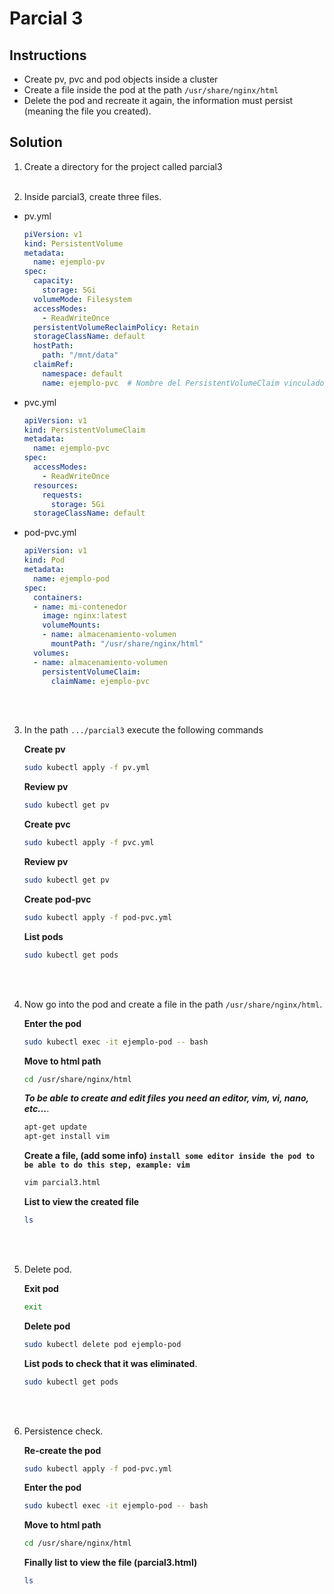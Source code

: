 # Parcial 3

## Instructions 
- Create pv, pvc and pod objects inside a cluster
- Create a file inside the pod at the path ```/usr/share/nginx/html```
- Delete the pod and recreate it again, the information must persist (meaning the file you created).


## Solution

1. Create a directory for the project called parcial3
<br><br>

2. Inside parcial3, create three files.
- pv.yml
    ```yml
    piVersion: v1
    kind: PersistentVolume
    metadata:
      name: ejemplo-pv
    spec:
      capacity:
        storage: 5Gi
      volumeMode: Filesystem
      accessModes:
        - ReadWriteOnce
      persistentVolumeReclaimPolicy: Retain
      storageClassName: default
      hostPath:
        path: "/mnt/data"
      claimRef:
        namespace: default
        name: ejemplo-pvc  # Nombre del PersistentVolumeClaim vinculado
    ```

- pvc.yml
    ```yml
    apiVersion: v1
    kind: PersistentVolumeClaim
    metadata:
      name: ejemplo-pvc
    spec:
      accessModes:
        - ReadWriteOnce
      resources:
        requests:
          storage: 5Gi
      storageClassName: default
    ```

- pod-pvc.yml
    ```yml
    apiVersion: v1
    kind: Pod
    metadata:
      name: ejemplo-pod
    spec:
      containers:
      - name: mi-contenedor
        image: nginx:latest
        volumeMounts:
        - name: almacenamiento-volumen
          mountPath: "/usr/share/nginx/html"
      volumes:
      - name: almacenamiento-volumen
        persistentVolumeClaim:
          claimName: ejemplo-pvc
    ```
<br><br>

3. In the path ``.../parcial3`` execute the following commands

    **Create pv**
    ```sh
    sudo kubectl apply -f pv.yml
    ```

    **Review pv**
    ```sh
    sudo kubectl get pv
    ```

    **Create pvc**
    ```sh
    sudo kubectl apply -f pvc.yml
    ```
    **Review pv**
    ```sh
    sudo kubectl get pv
    ```
    **Create pod-pvc**
    ```sh
    sudo kubectl apply -f pod-pvc.yml
    ```

    **List pods**
    ```sh
    sudo kubectl get pods
    ```
<br><br>

4. Now go into the pod and create a file in the path ```/usr/share/nginx/html```.

    **Enter the pod**
    ```sh
    sudo kubectl exec -it ejemplo-pod -- bash
    ```


    **Move to html path**
    ```sh
    cd /usr/share/nginx/html
    ```

     ***To be able to create and edit files you need an editor, vim, vi, nano, etc...***.
    ```sh
    apt-get update
    apt-get install vim
    ```

    **Create a file, (add some info) ```install some editor inside the pod to be able to do this step, example: vim```**
    ```sh
    vim parcial3.html
    ```

    **List to view the created file**
    ```sh
    ls
    ```

<br><br>

5. Delete pod.

    **Exit pod**
    ```sh
    exit
    ```

    **Delete pod**
    ```sh
    sudo kubectl delete pod ejemplo-pod
    ```

    **List pods to check that it was eliminated**.
    ```sh
    sudo kubectl get pods
    ```
<br><br>

6. Persistence check.

    **Re-create the pod**
    ```sh
    sudo kubectl apply -f pod-pvc.yml
    ```

    **Enter the pod**
    ```sh
    sudo kubectl exec -it ejemplo-pod -- bash
    ```

    **Move to html path**
    ```sh
    cd /usr/share/nginx/html
    ```

    **Finally list to view the file (parcial3.html)**
    ```sh
    ls
    ```
